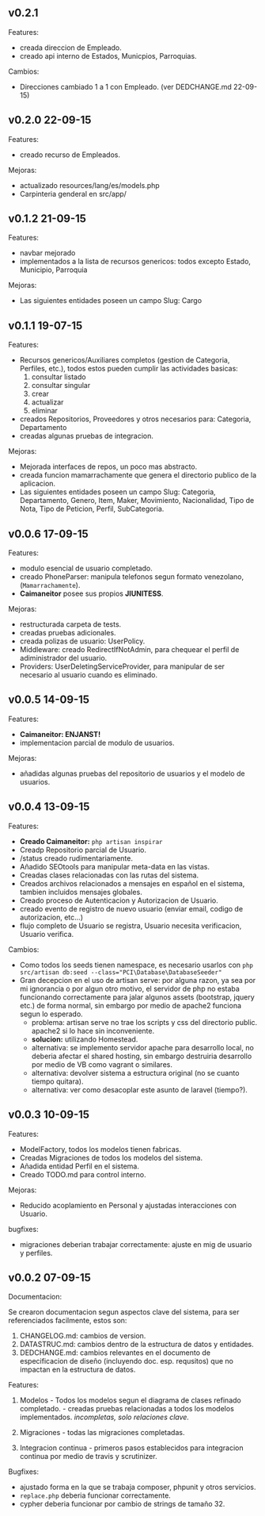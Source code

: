 ## v0.2.1

Features:

- creada direccion de Empleado.
- creado api interno de Estados, Municpios, Parroquias.

Cambios:

- Direcciones cambiado 1 a 1 con Empleado. (ver DEDCHANGE.md 22-09-15)

## v0.2.0 22-09-15

Features:

- creado recurso de Empleados.

Mejoras:

- actualizado resources/lang/es/models.php
- Carpinteria genderal en src/app/

## v0.1.2 21-09-15

Features:

- navbar mejorado
- implementados a la lista de recursos genericos: todos excepto Estado, Municipio, Parroquia

Mejoras:

- Las siguientes entidades poseen un campo Slug: Cargo

## v0.1.1 19-07-15

Features:

- Recursos genericos/Auxiliares completos (gestion de Categoria, Perfiles, etc.), todos estos pueden cumplir las actividades basicas:
    1. consultar listado
    1. consultar singular
    1. crear
    1. actualizar
    1. eliminar
- creados Repositorios, Proveedores y otros necesarios para: Categoria, Departamento
- creadas algunas pruebas de integracion.

Mejoras:

- Mejorada interfaces de repos, un poco mas abstracto.
- creada funcion mamarrachamente que genera el directorio publico de la aplicacion.
- Las siguientes entidades poseen un campo Slug: Categoria, Departamento, Genero, Item, Maker, Movimiento, Nacionalidad, Tipo de Nota, Tipo de Peticion, Perfil, SubCategoria.

## v0.0.6 17-09-15

Features:

- modulo esencial de usuario completado.
- creado PhoneParser: manipula telefonos segun formato venezolano, (`Mamarrachamente`).
- **Caimaneitor** posee sus propios **JIUNITESS**.

Mejoras:

- restructurada carpeta de tests.
- creadas pruebas adicionales.
- creada polizas de usuario: UserPolicy.
- Middleware: creado RedirectIfNotAdmin, para chequear el perfil de adiministrador del usuario.
- Providers: UserDeletingServiceProvider, para manipular de ser necesario al usuario cuando es eliminado.

## v0.0.5 14-09-15

Features:

- **Caimaneitor: ENJANST!**
- implementacion parcial de modulo de usuarios.

Mejoras:

- añadidas algunas pruebas del repositorio de usuarios y el modelo de usuarios.

## v0.0.4 13-09-15

Features:

- **Creado Caimaneitor:** `php artisan inspirar`
- Creadp Repositorio parcial de Usuario.
- /status creado rudimentariamente.
- Añadido SEOtools para manipular meta-data en las vistas.
- Creadas clases relacionadas con las rutas del sistema.
- Creados archivos relacionados a mensajes en español en el sistema, tambien incluidos mensajes globales.
- Creado proceso de Autenticacion y Autorizacion de Usuario.
- creado evento de registro de nuevo usuario (enviar email, codigo de autorizacion, etc...)
- flujo completo de Usuario se registra, Usuario necesita verificacion, Usuario verifica.

Cambios:

- Como todos los seeds tienen namespace, es necesario usarlos con `php src/artisan db:seed --class="PCI\Database\DatabaseSeeder"`
- Gran decepcion en el uso de artisan serve: por alguna razon, ya sea por mi ignorancia o por algun otro motivo, el servidor de php no estaba funcionando correctamente para jalar algunos assets (bootstrap, jquery etc.) de forma normal, sin embargo por medio de apache2 funciona segun lo esperado.
    - problema: artisan serve no trae los scripts y css del directorio public.
        apache2 si lo hace sin inconveniente.
    - **solucion:** utilizando Homestead.
    - alternativa: se implemento servidor apache para desarrollo local,
        no deberia afectar el shared hosting, sin embargo destruiria desarrollo por
        medio de VB como vagrant o similares.
    - alternativa: devolver sistema a estructura original (no se cuanto tiempo quitara).
    - alternativa: ver como desacoplar este asunto de laravel (tiempo?).

## v0.0.3 10-09-15

Features:

- ModelFactory, todos los modelos tienen fabricas.
- Creadas Migraciones de todos los modelos del sistema.
- Añadida entidad Perfil en el sistema.
- Creado TODO.md para control interno.

Mejoras:

- Reducido acoplamiento en Personal y ajustadas interacciones con Usuario.

bugfixes:

- migraciones deberian trabajar correctamente: ajuste en mig de usuario y perfiles.

## v0.0.2 07-09-15

Documentacion:

Se crearon documentacion segun aspectos clave del sistema, para ser referenciados facilmente, estos son:

1. CHANGELOG.md: cambios de version.
1. DATASTRUC.md: cambios dentro de la estructura de datos y entidades.
1. DEDCHANGE.md: cambios relevantes en el documento de especificacion de diseño (incluyendo doc. esp. requsitos) que no impactan en la estructura de datos.

Features:

  1. Modelos
    - Todos los modelos segun el diagrama de clases refinado completado.
    - creadas pruebas relacionadas a todos los modelos implementados. _incompletas, solo relaciones clave._

  1. Migraciones
    - todas las migraciones completadas.

  1. Integracion continua
    - primeros pasos establecidos para integracion continua por medio de travis y scrutinizer.

Bugfixes:

  - ajustado forma en la que se trabaja composer, phpunit y otros servicios.
  - `replace.php` deberia funcionar correctamente.
  - cypher deberia funcionar por cambio de strings de tamaño 32.
